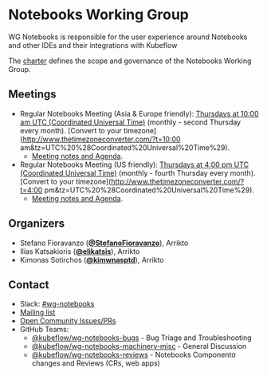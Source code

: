 <!---
This is an autogenerated file!

Please do not edit this file directly, but instead make changes to the
sigs.yaml file in the project root.

To understand how this file is generated, see https://github.com/kubeflow/community/generator/README.md
--->
# Notebooks Working Group

WG Notebooks is responsible for the user experience around Notebooks and other IDEs and their integrations with Kubeflow

The [charter](charter.md) defines the scope and governance of the Notebooks Working Group.

## Meetings
* Regular Notebooks Meeting (Asia & Europe friendly): [Thursdays at 10:00 am UTC (Coordinated Universal Time)]() (monthly - second Thursday every month). [Convert to your timezone](http://www.thetimezoneconverter.com/?t=10:00 am&tz=UTC%20%28Coordinated%20Universal%20Time%29).
  * [Meeting notes and Agenda](https://docs.google.com/document/d/10YCWL1l81B_uD1oWYGlbKPKhWugxcRnMUxcdCOZgHRs/edit).
* Regular Notebooks Meeting (US friendly): [Thursdays at 4:00 pm UTC (Coordinated Universal Time)]() (monthly - fourth Thursday every month). [Convert to your timezone](http://www.thetimezoneconverter.com/?t=4:00 pm&tz=UTC%20%28Coordinated%20Universal%20Time%29).
  * [Meeting notes and Agenda](https://docs.google.com/document/d/10YCWL1l81B_uD1oWYGlbKPKhWugxcRnMUxcdCOZgHRs/edit).

## Organizers

* Stefano Fioravanzo (**[@StefanoFioravanzo](https://github.com/StefanoFioravanzo)**), Arrikto
* Ilias Katsakioris (**[@elikatsis](https://github.com/elikatsis)**), Arrikto
* Kimonas Sotirchos (**[@kimwnasptd](https://github.com/kimwnasptd)**), Arrikto

## Contact
- Slack: [#wg-notebooks](https://kubeflow.slack.com/messages/wg-notebooks)
- [Mailing list](https://groups.google.com/forum/#!forum/kubeflow-discuss)
- [Open Community Issues/PRs](https://github.com/kubeflow/community/labels/wg%2Farea/wg-notebooks)
- GitHub Teams:
    - [@kubeflow/wg-notebooks-bugs](https://github.com/orgs/kubeflow/teams/wg-notebooks-bugs) - Bug Triage and Troubleshooting
    - [@kubeflow/wg-notebooks-machinery-misc](https://github.com/orgs/kubeflow/teams/wg-notebooks-machinery-misc) - General Discussion
    - [@kubeflow/wg-notebooks-reviews](https://github.com/orgs/kubeflow/teams/wg-notebooks-reviews) - Notebooks Componentσ changes and Reviews (CRs, web apps)
<!-- BEGIN CUSTOM CONTENT -->

<!-- END CUSTOM CONTENT -->
